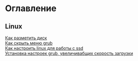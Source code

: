 # Оглавление

## Linux 
[Как разметить диск](https://github.com/a-abram/KnowlageBase/blob/master/library/disk_paricl.md)  
[Как скрыть меню grub](https://github.com/a-abram/KnowlageBase/blob/master/library/hide_menu_grub.md)  
[Как настроить linux для работы с ssd](https://github.com/a-abram/KnowlageBase/blob/master/library/settings_for_ssd.md)  
[Установка настроек grub, увеличивабщих скорость загрузки](https://github.com/a-abram/KnowlageBase/blob/master/library/settings_grub.md)  
